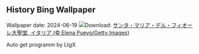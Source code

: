 ## History Bing Wallpaper
Wallpaper date: 2024-06-19
![](https://www.bing.com/th?id=OHR.FlorenceDuomo_JA-JP1549442901_UHD.jpg&w=1000)Download: [サンタ・マリア・デル・フィオーレ大聖堂, イタリア (© Elena Pueyo/Getty Images)](https://www.bing.com/th?id=OHR.FlorenceDuomo_JA-JP1549442901_UHD.jpg)

Auto get programm by LtgX
